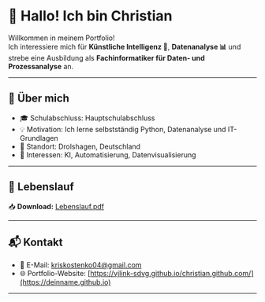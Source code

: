 # 👋 Hallo! Ich bin Christian  

Willkommen in meinem Portfolio!  
Ich interessiere mich für **Künstliche Intelligenz 🤖**, **Datenanalyse 📊** und strebe eine Ausbildung als **Fachinformatiker für Daten- und Prozessanalyse** an.

---

## 🚀 Über mich

- 🎓 Schulabschluss: Hauptschulabschluss  
- 💡 Motivation: Ich lerne selbstständig Python, Datenanalyse und IT-Grundlagen  
- 📍 Standort: Drolshagen, Deutschland  
- 🧠 Interessen: KI, Automatisierung, Datenvisualisierung

---

## 📄 Lebenslauf

📥 **Download:** [Lebenslauf.pdf](./Lebenslauf.pdf)

---

## 📬 Kontakt

- 📧 E-Mail: kriskostenko04@gmail.com  
- 🌐 Portfolio-Website: [https://vjlink-sdvg.github.io/christian.github.com/](https://deinname.github.io)

---
